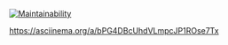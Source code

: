 [![Maintainability](https://api.codeclimate.com/v1/badges/d1723818972858e4a0a9/maintainability)](https://codeclimate.com/github/Sentenzos/java-project-61/maintainability)

https://asciinema.org/a/bPG4DBcUhdVLmpcJP1ROse7Tx